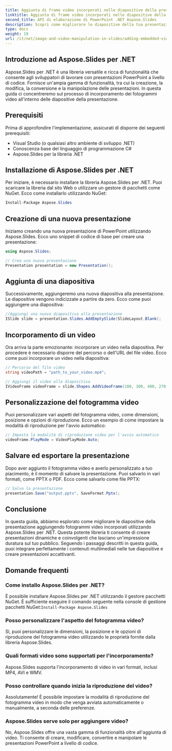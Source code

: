 ```yaml
---
title: Aggiunta di frame video incorporati nelle diapositive della presentazione utilizzando Aspose.Slides
linktitle: Aggiunta di frame video incorporati nelle diapositive della presentazione utilizzando Aspose.Slides
second_title: API di elaborazione di PowerPoint .NET Aspose.Slides
description: Scopri come migliorare le diapositive della tua presentazione aggiungendo fotogrammi video incorporati utilizzando Aspose.Slides per .NET. Segui questa guida passo passo con il codice sorgente completo per integrare perfettamente video, personalizzare la riproduzione e creare presentazioni accattivanti.
type: docs
weight: 19
url: /it/net/image-and-video-manipulation-in-slides/adding-embedded-video-frame/
---
```


## Introduzione ad Aspose.Slides per .NET

Aspose.Slides per .NET è una libreria versatile e ricca di funzionalità che consente agli sviluppatori di lavorare con presentazioni PowerPoint a livello di codice. Fornisce un'ampia gamma di funzionalità, tra cui la creazione, la modifica, la conversione e la manipolazione delle presentazioni. In questa guida ci concentreremo sul processo di incorporamento dei fotogrammi video all'interno delle diapositive della presentazione.

## Prerequisiti

Prima di approfondire l'implementazione, assicurati di disporre dei seguenti prerequisiti:

- Visual Studio (o qualsiasi altro ambiente di sviluppo .NET)
- Conoscenza base del linguaggio di programmazione C#
- Aspose.Slides per la libreria .NET

## Installazione di Aspose.Slides per .NET

Per iniziare, è necessario installare la libreria Aspose.Slides per .NET. Puoi scaricare la libreria dal sito Web o utilizzare un gestore di pacchetti come NuGet. Ecco come installarlo utilizzando NuGet:

```csharp
Install-Package Aspose.Slides
```

## Creazione di una nuova presentazione

Iniziamo creando una nuova presentazione di PowerPoint utilizzando Aspose.Slides. Ecco uno snippet di codice di base per creare una presentazione:

```csharp
using Aspose.Slides;

// Crea una nuova presentazione
Presentation presentation = new Presentation();
```

## Aggiunta di una diapositiva

Successivamente, aggiungeremo una nuova diapositiva alla presentazione. Le diapositive vengono indicizzate a partire da zero. Ecco come puoi aggiungere una diapositiva:

```csharp
//Aggiungi una nuova diapositiva alla presentazione
ISlide slide = presentation.Slides.AddEmptySlide(SlideLayout.Blank);
```

## Incorporamento di un video

Ora arriva la parte emozionante: incorporare un video nella diapositiva. Per procedere è necessario disporre del percorso o dell'URL del file video. Ecco come puoi incorporare un video nella diapositiva:

```csharp
// Percorso del file video
string videoPath = "path_to_your_video.mp4";

// Aggiungi il video alla diapositiva
IVideoFrame videoFrame = slide.Shapes.AddVideoFrame(100, 100, 480, 270, videoPath);
```

## Personalizzazione del fotogramma video

Puoi personalizzare vari aspetti del fotogramma video, come dimensioni, posizione e opzioni di riproduzione. Ecco un esempio di come impostare la modalità di riproduzione per l'avvio automatico:

```csharp
// Imposta la modalità di riproduzione video per l'avvio automatico
videoFrame.PlayMode = VideoPlayMode.Auto;
```

## Salvare ed esportare la presentazione

Dopo aver aggiunto il fotogramma video e averlo personalizzato a tuo piacimento, è il momento di salvare la presentazione. Puoi salvarlo in vari formati, come PPTX o PDF. Ecco come salvarlo come file PPTX:

```csharp
// Salva la presentazione
presentation.Save("output.pptx", SaveFormat.Pptx);
```

## Conclusione

In questa guida, abbiamo esplorato come migliorare le diapositive della presentazione aggiungendo fotogrammi video incorporati utilizzando Aspose.Slides per .NET. Questa potente libreria ti consente di creare presentazioni dinamiche e coinvolgenti che lasciano un'impressione duratura sul tuo pubblico. Seguendo i passaggi descritti in questa guida, puoi integrare perfettamente i contenuti multimediali nelle tue diapositive e creare presentazioni accattivanti.

## Domande frequenti

### Come installo Aspose.Slides per .NET?

 È possibile installare Aspose.Slides per .NET utilizzando il gestore pacchetti NuGet. È sufficiente eseguire il comando seguente nella console di gestione pacchetti NuGet:`Install-Package Aspose.Slides`

### Posso personalizzare l'aspetto del fotogramma video?

Sì, puoi personalizzare le dimensioni, la posizione e le opzioni di riproduzione del fotogramma video utilizzando le proprietà fornite dalla libreria Aspose.Slides.

### Quali formati video sono supportati per l'incorporamento?

Aspose.Slides supporta l'incorporamento di video in vari formati, inclusi MP4, AVI e WMV.

### Posso controllare quando inizia la riproduzione del video?

Assolutamente! È possibile impostare la modalità di riproduzione del fotogramma video in modo che venga avviata automaticamente o manualmente, a seconda delle preferenze.

### Aspose.Slides serve solo per aggiungere video?

No, Aspose.Slides offre una vasta gamma di funzionalità oltre all'aggiunta di video. Ti consente di creare, modificare, convertire e manipolare le presentazioni PowerPoint a livello di codice.